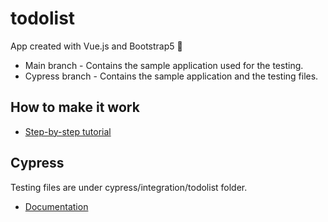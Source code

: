# todolist
App created with Vue.js and Bootstrap5 📅

- Main branch - Contains the sample application used for the testing.
- Cypress branch - Contains the sample application and the testing files.

## How to make it work
- [Step-by-step tutorial](https://medium.com/the-web-tub/getting-started-with-cypress-98970de1e7e6)
## Cypress

Testing files are under cypress/integration/todolist folder.

- [Documentation](https://docs.cypress.io/guides/overview/why-cypress#In-a-nutshell)
